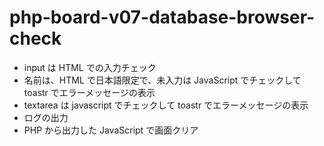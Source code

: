 # php-board-v07-database-browser-check

- input は HTML での入力チェック
- 名前は、HTML で日本語限定で、未入力は JavaScript でチェックして toastr でエラーメッセージの表示
- textarea は javascript でチェックして toastr でエラーメッセージの表示
- ログの出力
- PHP から出力した JavaScript で画面クリア
